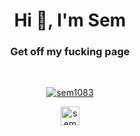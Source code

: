 <h1 align="center">Hi 👋, I'm Sem</h1>
<h3 align="center">Get off my fucking page</h3>
<p>&nbsp;<p align="center"><a href="https://github.com/Sem1083"><img align="center" src="https://github-readme-stats.vercel.app/api?username=Sem1083&show_icons=true&theme=merko&count_private=true&hide=stars,issues" alt="sem1083"/></a></p></p>

<p align="center">
<a href="https://twitter.com/sem010x" target="blank"><img align="center" src="https://cdn.jsdelivr.net/npm/simple-icons@3.0.1/icons/twitter.svg" alt="sem010x" height="30" width="30" /></a>
</p>
